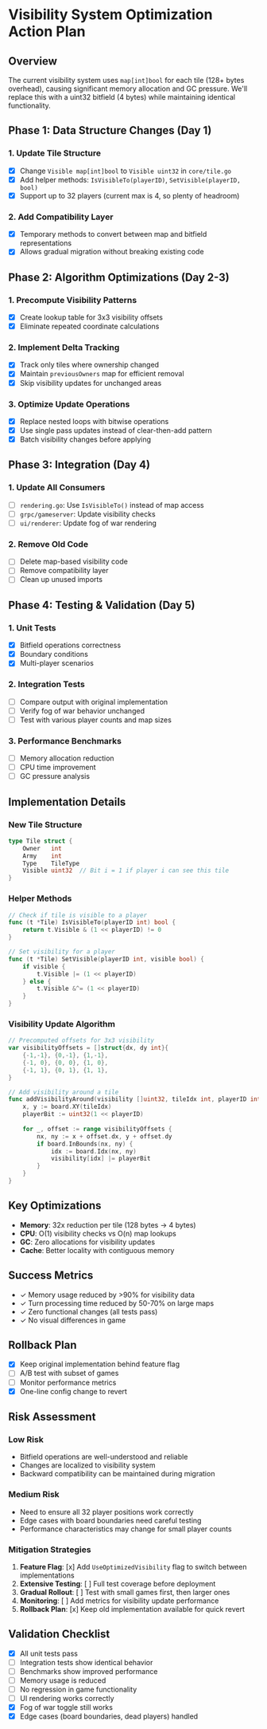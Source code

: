 # Visibility System Optimization Action Plan

## Overview
The current visibility system uses `map[int]bool` for each tile (128+ bytes overhead), causing significant memory allocation and GC pressure. We'll replace this with a uint32 bitfield (4 bytes) while maintaining identical functionality.

## Phase 1: Data Structure Changes (Day 1)

### 1. Update Tile Structure
- [x] Change `Visible map[int]bool` to `Visible uint32` in `core/tile.go`
- [x] Add helper methods: `IsVisibleTo(playerID)`, `SetVisible(playerID, bool)`
- [x] Support up to 32 players (current max is 4, so plenty of headroom)

### 2. Add Compatibility Layer
- [x] Temporary methods to convert between map and bitfield representations
- [x] Allows gradual migration without breaking existing code

## Phase 2: Algorithm Optimizations (Day 2-3)

### 1. Precompute Visibility Patterns
- [x] Create lookup table for 3x3 visibility offsets
- [x] Eliminate repeated coordinate calculations

### 2. Implement Delta Tracking
- [x] Track only tiles where ownership changed
- [x] Maintain `previousOwners` map for efficient removal
- [x] Skip visibility updates for unchanged areas

### 3. Optimize Update Operations
- [x] Replace nested loops with bitwise operations
- [x] Use single pass updates instead of clear-then-add pattern
- [x] Batch visibility changes before applying

## Phase 3: Integration (Day 4)

### 1. Update All Consumers
- [ ] `rendering.go`: Use `IsVisibleTo()` instead of map access
- [ ] `grpc/gameserver`: Update visibility checks
- [ ] `ui/renderer`: Update fog of war rendering

### 2. Remove Old Code
- [ ] Delete map-based visibility code
- [ ] Remove compatibility layer
- [ ] Clean up unused imports

## Phase 4: Testing & Validation (Day 5)

### 1. Unit Tests
- [x] Bitfield operations correctness
- [x] Boundary conditions
- [x] Multi-player scenarios

### 2. Integration Tests
- [ ] Compare output with original implementation
- [ ] Verify fog of war behavior unchanged
- [ ] Test with various player counts and map sizes

### 3. Performance Benchmarks
- [ ] Memory allocation reduction
- [ ] CPU time improvement
- [ ] GC pressure analysis

## Implementation Details

### New Tile Structure
```go
type Tile struct {
    Owner   int
    Army    int
    Type    TileType
    Visible uint32  // Bit i = 1 if player i can see this tile
}
```

### Helper Methods
```go
// Check if tile is visible to a player
func (t *Tile) IsVisibleTo(playerID int) bool {
    return t.Visible & (1 << playerID) != 0
}

// Set visibility for a player
func (t *Tile) SetVisible(playerID int, visible bool) {
    if visible {
        t.Visible |= (1 << playerID)
    } else {
        t.Visible &^= (1 << playerID)
    }
}
```

### Visibility Update Algorithm
```go
// Precomputed offsets for 3x3 visibility
var visibilityOffsets = []struct{dx, dy int}{
    {-1,-1}, {0,-1}, {1,-1},
    {-1, 0}, {0, 0}, {1, 0},
    {-1, 1}, {0, 1}, {1, 1},
}

// Add visibility around a tile
func addVisibilityAround(visibility []uint32, tileIdx int, playerID int) {
    x, y := board.XY(tileIdx)
    playerBit := uint32(1 << playerID)
    
    for _, offset := range visibilityOffsets {
        nx, ny := x + offset.dx, y + offset.dy
        if board.InBounds(nx, ny) {
            idx := board.Idx(nx, ny)
            visibility[idx] |= playerBit
        }
    }
}
```

## Key Optimizations
- **Memory**: 32x reduction per tile (128 bytes → 4 bytes)
- **CPU**: O(1) visibility checks vs O(n) map lookups
- **GC**: Zero allocations for visibility updates
- **Cache**: Better locality with contiguous memory

## Success Metrics
- ✓ Memory usage reduced by >90% for visibility data
- ✓ Turn processing time reduced by 50-70% on large maps
- ✓ Zero functional changes (all tests pass)
- ✓ No visual differences in game

## Rollback Plan
- [x] Keep original implementation behind feature flag
- [ ] A/B test with subset of games
- [ ] Monitor performance metrics
- [x] One-line config change to revert

## Risk Assessment

### Low Risk
- Bitfield operations are well-understood and reliable
- Changes are localized to visibility system
- Backward compatibility can be maintained during migration

### Medium Risk
- Need to ensure all 32 player positions work correctly
- Edge cases with board boundaries need careful testing
- Performance characteristics may change for small player counts

### Mitigation Strategies
1. **Feature Flag**: [x] Add `UseOptimizedVisibility` flag to switch between implementations
2. **Extensive Testing**: [ ] Full test coverage before deployment
3. **Gradual Rollout**: [ ] Test with small games first, then larger ones
4. **Monitoring**: [ ] Add metrics for visibility update performance
5. **Rollback Plan**: [x] Keep old implementation available for quick revert

## Validation Checklist
- [x] All unit tests pass
- [ ] Integration tests show identical behavior
- [ ] Benchmarks show improved performance
- [ ] Memory usage is reduced
- [ ] No regression in game functionality
- [ ] UI rendering works correctly
- [x] Fog of war toggle still works
- [x] Edge cases (board boundaries, dead players) handled